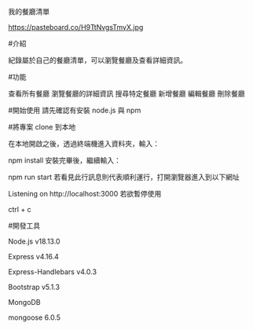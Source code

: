 我的餐廳清單

https://pasteboard.co/H9TtNvgsTmyX.jpg 

#介紹

紀錄屬於自己的餐廳清單，可以瀏覽餐廳及查看詳細資訊。

#功能

查看所有餐廳 瀏覽餐廳的詳細資訊 搜尋特定餐廳 新增餐廳 編輯餐廳 刪除餐廳

#開始使用 請先確認有安裝 node.js 與 npm

#將專案 clone 到本地

在本地開啟之後，透過終端機進入資料夾，輸入：

npm install 安裝完畢後，繼續輸入：

npm run start 若看見此行訊息則代表順利運行，打開瀏覽器進入到以下網址

Listening on http://localhost:3000 若欲暫停使用

ctrl + c

#開發工具

Node.js v18.13.0

Express v4.16.4

Express-Handlebars v4.0.3

Bootstrap v5.1.3

MongoDB

mongoose 6.0.5